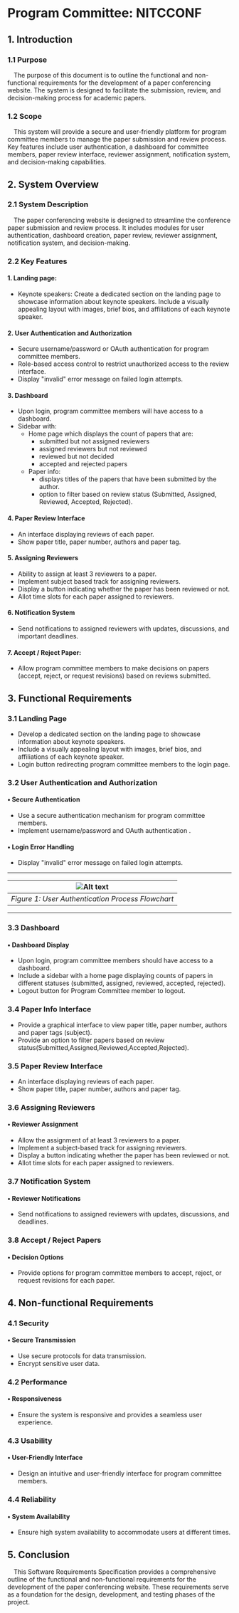 # Program Committee: NITCCONF

## 1. Introduction

### 1.1 Purpose

&emsp;The purpose of this document is to outline the functional and non-functional requirements for the development of a paper conferencing website. The system is designed to facilitate the submission, review, and decision-making process for academic papers.

### 1.2 Scope

&emsp;This system will provide a secure and user-friendly platform for program committee members to manage the paper submission and review process. Key features include user authentication, a dashboard for committee members, paper review interface, reviewer assignment, notification system, and decision-making capabilities.

## 2. System Overview

### 2.1 System Description

&emsp;The paper conferencing website is designed to streamline the conference paper submission and review process. It includes modules for user authentication, dashboard creation, paper review, reviewer assignment, notification system, and decision-making.

### 2.2 Key Features

#### 1. Landing page:

- Keynote speakers:
Create a dedicated section on the landing page to showcase information about keynote speakers.
Include a visually appealing layout with images, brief bios, and affiliations of each keynote speaker.

#### 2. User Authentication and Authorization

- Secure username/password or OAuth authentication for program committee members.
- Role-based access control to restrict unauthorized access to the review interface.
- Display "invalid" error message on failed login attempts.

#### 3. Dashboard

- Upon login, program committee members will have access to a dashboard.
- Sidebar with:
  - Home page which displays the count of papers that are:
       - submitted but not assigned reviewers
       - assigned reviewers but not reviewed
       - reviewed but not decided
       - accepted and rejected papers
  - Paper info:
     - displays titles of the papers that have been submitted by the author.
     - option to filter based on review status (Submitted, Assigned, Reviewed, Accepted, Rejected).

#### 4. Paper Review Interface

- An interface displaying reviews of each paper.
- Show paper title, paper number, authors and paper tag.

#### 5. Assigning Reviewers

- Ability to assign at least 3 reviewers to a paper.
- Implement subject based track for assigning reviewers.
- Display a button indicating whether the paper has been reviewed or not.
- Allot time slots for each paper assigned to reviewers.

#### 6. Notification System

- Send notifications to assigned reviewers with updates, discussions, and important deadlines.

#### 7. Accept / Reject Paper:

- Allow program committee members to make decisions on papers (accept, reject, or request revisions) based on reviews submitted.
  

## 3. Functional Requirements

### 3.1 Landing Page

- Develop a dedicated section on the landing page to showcase information about keynote speakers.
- Include a visually appealing layout with images, brief bios, and affiliations of each keynote speaker.
- Login button redirecting program committee members to the login page.
  
### 3.2 User Authentication and Authorization

####  • Secure Authentication

- Use a secure authentication mechanism for program committee members.
- Implement username/password and OAuth authentication .

####  • Login Error Handling

- Display "invalid" error message on failed login attempts.

---
|![Alt text](SELab_flowchart.png)|
|:--:| 
| *Figure 1: User Authentication Process Flowchart* |
---

### 3.3 Dashboard

####  • Dashboard Display

- Upon login, program committee members should have access to a dashboard.
- Include a sidebar with a home page displaying counts of papers in different statuses (submitted, assigned, reviewed, accepted, rejected).
- Logout button for Program Committee member to logout.

### 3.4 Paper Info Interface

- Provide a graphical interface to view  paper title, paper number, authors and paper tags (subject).
- Provide an option to filter papers based on review status(Submitted,Assigned,Reviewed,Accepted,Rejected).

### 3.5 Paper Review Interface

- An interface displaying reviews of each paper.
- Show paper title, paper number, authors and paper tag.

### 3.6 Assigning Reviewers

####  • Reviewer Assignment

- Allow the assignment of at least 3 reviewers to a paper.
- Implement a subject-based track for assigning reviewers.
- Display a button indicating whether the paper has been reviewed or not.
- Allot time slots for each paper assigned to reviewers.

### 3.7 Notification System

####  • Reviewer Notifications

- Send notifications to assigned reviewers with updates, discussions, and deadlines.

### 3.8 Accept / Reject Papers

####  • Decision Options

- Provide options for program committee members to accept, reject, or request revisions for each paper.

## 4. Non-functional Requirements

### 4.1 Security

#### • Secure Transmission

- Use secure protocols for data transmission.
- Encrypt sensitive user data.

### 4.2 Performance

#### • Responsiveness

- Ensure the system is responsive and provides a seamless user experience.

### 4.3 Usability

#### • User-Friendly Interface

- Design an intuitive and user-friendly interface for program committee members.

### 4.4 Reliability

#### • System Availability

- Ensure high system availability to accommodate users at different times.

## 5. Conclusion
&emsp;This Software Requirements Specification provides a comprehensive outline of the functional and non-functional requirements for the development of the paper conferencing website. These requirements serve as a foundation for the design, development, and testing phases of the project.



